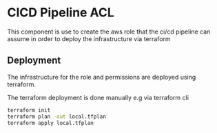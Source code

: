 # CICD Pipeline ACL

This component is use to create the aws role that the ci/cd pipeline can assume in order to deploy the infrastructure via terraform


## Deployment

The infrastructure for the role and permissions are deployed using terraform.

The terraform deployment is done manually e.g via terraform cli

```sh
terraform init
terraform plan -out local.tfplan
terraform apply local.tfplan
```